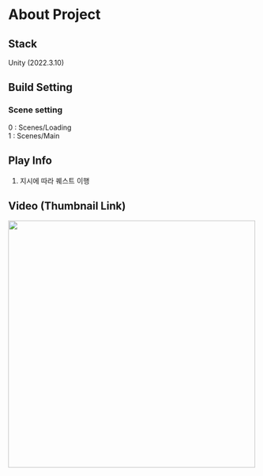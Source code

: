 # About Project
## Stack
Unity (2022.3.10)

## Build Setting
### Scene setting
0 : Scenes/Loading <br>
1 : Scenes/Main

## Play Info
1. 지시에 따라 퀘스트 이행

## Video (Thumbnail Link)
<a href="https://youtu.be/N7mgq4wkwxc">
    <img src="https://github.com/user-attachments/assets/72a95b38-3cec-488c-9f00-9e6b647f0239" width="500">
</a>
